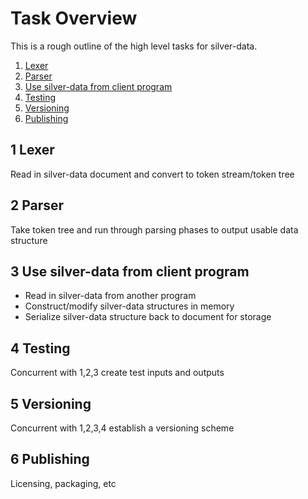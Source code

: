 Task Overview
=============

This is a rough outline of the high level tasks for silver-data.

1. [Lexer](#1-lexer)
2. [Parser](#2-parser)
3. [Use silver-data from client program](#3-use-silver-data-from-client-program)
4. [Testing](#4-testing)
5. [Versioning](#5-versioning)
6. [Publishing](#6-publishing)




1 Lexer
--------

Read in silver-data document and convert to token stream/token tree




2 Parser
---------

Take token tree and run through parsing phases to output usable data structure



3 Use silver-data from client program
-------------------------------------

* Read in silver-data from another program
* Construct/modify silver-data structures in memory
* Serialize silver-data structure back to document for storage


4 Testing
----------

Concurrent with 1,2,3 create test inputs and outputs



5 Versioning
------------

Concurrent with 1,2,3,4 establish a versioning scheme



6 Publishing
------------

Licensing, packaging, etc
